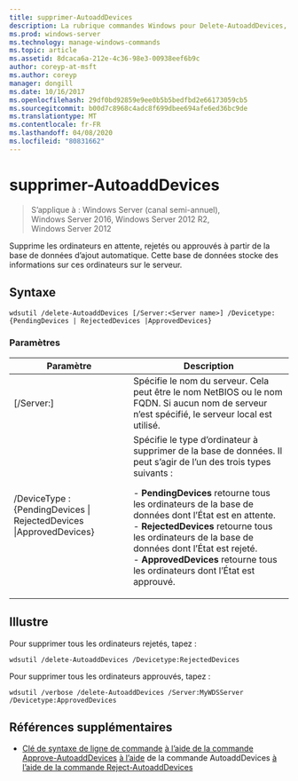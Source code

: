 ```yaml
---
title: supprimer-AutoaddDevices
description: La rubrique commandes Windows pour Delete-AutoaddDevices, qui supprime les ordinateurs en attente, rejetés ou approuvés à partir de la base de données d’ajout automatique.
ms.prod: windows-server
ms.technology: manage-windows-commands
ms.topic: article
ms.assetid: 8dcaca6a-212e-4c36-98e3-00938eef6b9c
author: coreyp-at-msft
ms.author: coreyp
manager: dongill
ms.date: 10/16/2017
ms.openlocfilehash: 29df0bd92859e9ee0b5b5bedfbd2e66173059cb5
ms.sourcegitcommit: b00d7c8968c4adc8f699dbee694afe6ed36bc9de
ms.translationtype: MT
ms.contentlocale: fr-FR
ms.lasthandoff: 04/08/2020
ms.locfileid: "80831662"
---
```

# <a name="delete-autoadddevices"></a>supprimer-AutoaddDevices

>S’applique à : Windows Server (canal semi-annuel), Windows Server 2016, Windows Server 2012 R2, Windows Server 2012

Supprime les ordinateurs en attente, rejetés ou approuvés à partir de la base de données d’ajout automatique. Cette base de données stocke des informations sur ces ordinateurs sur le serveur.

## <a name="syntax"></a>Syntaxe
```
wdsutil /delete-AutoaddDevices [/Server:<Server name>] /Devicetype:{PendingDevices | RejectedDevices |ApprovedDevices}
```
### <a name="parameters"></a>Paramètres
|Paramètre|Description|
|-------|--------|
|[/Server:<Server name>]|Spécifie le nom du serveur. Cela peut être le nom NetBIOS ou le nom FQDN. Si aucun nom de serveur n’est spécifié, le serveur local est utilisé.|
|/DeviceType : {PendingDevices &#124; RejectedDevices &#124;ApprovedDevices}|Spécifie le type d’ordinateur à supprimer de la base de données. Il peut s’agir de l’un des trois types suivants :<p>-   **PendingDevices** retourne tous les ordinateurs de la base de données dont l’État est en attente.<br />-   **RejectedDevices** retourne tous les ordinateurs de la base de données dont l’État est rejeté.<br />-   **ApprovedDevices** retourne tous les ordinateurs dont l’État est approuvé.|
## <a name="examples"></a><a name=BKMK_examples></a>Illustre
Pour supprimer tous les ordinateurs rejetés, tapez :
```
wdsutil /delete-AutoaddDevices /Devicetype:RejectedDevices
```
Pour supprimer tous les ordinateurs approuvés, tapez :
```
wdsutil /verbose /delete-AutoaddDevices /Server:MyWDSServer /Devicetype:ApprovedDevices
```
## <a name="additional-references"></a>Références supplémentaires
- [Clé de syntaxe de ligne de commande](command-line-syntax-key.md)
[à l’aide de la commande Approve-AutoaddDevices](using-the-approve-autoadddevices-command.md)
[à l’aide](using-the-get-autoadddevices-command.md) de la commande AutoaddDevices
[à l’aide de la commande Reject-AutoaddDevices](using-the-reject-autoadddevices-command.md)
